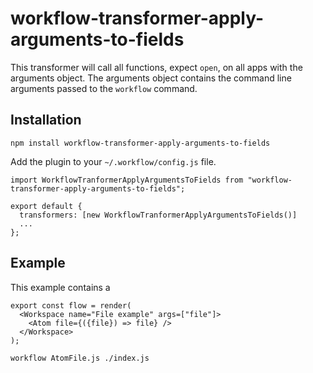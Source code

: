 # workflow-transformer-apply-arguments-to-fields

This transformer will call all functions, expect `open`, on all apps with
the arguments object. The arguments object contains the command line arguments
passed to the `workflow` command.

## Installation

```
npm install workflow-transformer-apply-arguments-to-fields
```

Add the plugin to your `~/.workflow/config.js` file.
```
import WorkflowTranformerApplyArgumentsToFields from "workflow-transformer-apply-arguments-to-fields";

export default {
  transformers: [new WorkflowTranformerApplyArgumentsToFields()]
  ...
};
```
## Example

This example contains a

```
export const flow = render(
  <Workspace name="File example" args=["file"]>
    <Atom file={({file}) => file} />
  </Workspace>
);
```

```
workflow AtomFile.js ./index.js
```
